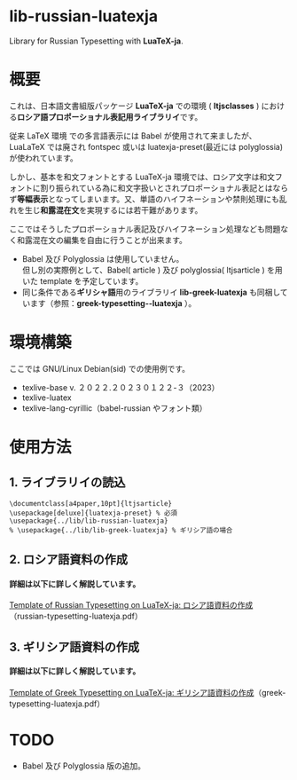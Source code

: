 # lib-russian-luatexja
Library for Russian Typesetting with **LuaTeX-ja**. 

# 概要
これは、日本語文書組版パッケージ **LuaTeX-ja** での環境 ( **ltjsclasses** ) における**ロシア語プロポーショナル表記用ライブラリイ**です。  

従来 LaTeX 環境 での多言語表示には Babel が使用されて来ましたが、LuaLaTeX では廃され fontspec 或いは luatexja-preset(最近には polyglossia) が使われています。

しかし、基本を和文フォントとする LuaTeX-ja 環境では、ロシア文字は和文フォントに割り振られている為に和文字扱いとされプロポーショナル表記とはならず**等幅表示**となってしまいます。又、単語のハイフネーションや禁則処理にも乱れを生じ**和露混在文**を実現するには若干難があります。  

ここではそうしたプロポーショナル表記及びハイフネーション処理なども問題なく和露混在文の編集を自由に行うことが出来ます。

- Babel 及び Polyglossia は使用していません。  
但し別の実際例として、Babel( article ) 及び polyglossia( ltjsarticle ) を用いた template を予定しています。
- 同じ条件である**ギリシャ語**用のライブラリイ **lib-greek-luatexja** も同梱しています（参照：**greek-typesetting--luatexja** ）。

# 環境構築
ここでは GNU/Linux Debian(sid) での使用例です。
- texlive-base v. ２０２２.２０２３０１２２-３（2023）
- texlive-luatex
- texlive-lang-cyrillic（babel-russian やフォント類）

# 使用方法

## 1. ライブラリイの読込
```
\documentclass[a4paper,10pt]{ltjsarticle}
\usepackage[deluxe]{luatexja-preset} % 必須
\usepackage{../lib/lib-russian-luatexja}
% \usepackage{../lib/lib-greek-luatexja} % ギリシア語の場合
```
## 2. ロシア語資料の作成
#### 詳細は以下に詳しく解説しています。
[Template of Russian Typesetting on LuaTeX-ja: ロシア語資料の作成](https://github.com/ru-museum/lib-russian-luatexja/blob/main/russian-typesetting-luatexja.pdf)（russian-typesetting-luatexja.pdf）

## 3. ギリシア語資料の作成
#### 詳細は以下に詳しく解説しています。
[Template of Greek Typesetting on LuaTeX-ja: ギリシア語資料の作成](https://github.com/ru-museum/lib-russian-luatexja/blob/main/greek-typesetting-luatexja.pdf)（greek-typesetting-luatexja.pdf）

# TODO
- Babel 及び Polyglossia 版の追加。
 
